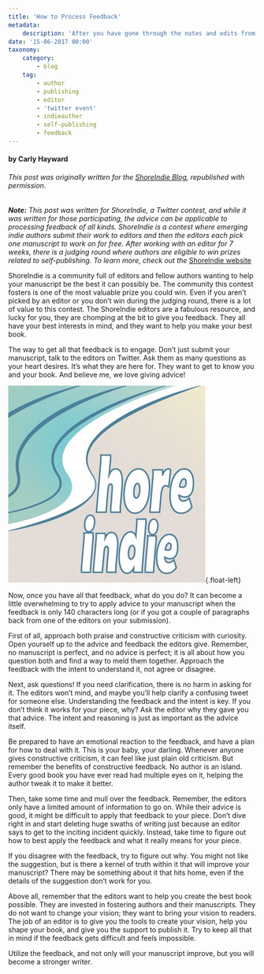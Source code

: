 ```yaml
---
title: 'How to Process Feedback'
metadata:
    description: 'After you have gone through the notes and edits from either your editor, critique partner, or beta reader, it is time to find a way to incorporate their notes. Processing feedback is emotional and difficult. Take a look at our tips on how to handle it!'
date: '15-06-2017 00:00'
taxonomy:
    category:
        - blog
    tag:
        - author
        - publishing
        - editor
        - 'twitter event'
        - indieauthor
        - self-publishing
        - feedback
---
```


#### by Carly Hayward

###### This post was originally written for the [ShoreIndie Blog](https://shoreindie.blogspot.com/2017/06/how-to-process-feedback.html?target=_blank), republished with permission.

**_Note:_**
_This post was written for ShoreIndie, a Twitter contest, and while it was written for those participating, the advice can be applicable to processing feedback of all kinds. ShoreIndie is a contest where emerging indie authors submit their work to editors and then the editors each pick one manuscript to work on for free. After working with an editor for 7 weeks, there is a judging round where authors are eligible to win prizes related to self-publishing. To learn more, check out the_ [ShoreIndie website](https://shoreindie.blogspot.com/p/about.html?target=_blank)

ShoreIndie is a community full of editors and fellow authors wanting to help your manuscript be the best it can possibly be. The community this contest fosters is one of the most valuable prize you could win. Even if you aren’t picked by an editor or you don’t win during the judging round, there is a lot of value to this contest. The ShoreIndie editors are a fabulous resource, and lucky for you, they are chomping at the bit to give you feedback. They all have your best interests in mind, and they want to help you make your best book.

The way to get all that feedback is to engage. Don’t just submit your manuscript, talk to the editors on Twitter. Ask them as many questions as your heart desires. It’s what they are here for. They want to get to know you and your book. And believe me, we love giving advice! 

![ShoreIndie](Image%20uploaded%20from%20iOS.jpg?cropResize=300,300){.float-left}

Now, once you have all that feedback, what do you do? It can become a little overwhelming to try to apply advice to your manuscript when the feedback is only 140 characters long (or if you got a couple of paragraphs back from one of the editors on your submission).

First of all, approach both praise and constructive criticism with curiosity. Open yourself up to the advice and feedback the editors give. Remember, no manuscript is perfect, and no advice is perfect; it is all about how you question both and find a way to meld them together. Approach the feedback with the intent to understand it, not agree or disagree.

Next, ask questions! If you need clarification, there is no harm in asking for it. The editors won’t mind, and maybe you’ll help clarify a confusing tweet for someone else. Understanding the feedback and the intent is key. If you don’t think it works for your piece, why? Ask the editor why they gave you that advice. The intent and reasoning is just as important as the advice itself.

Be prepared to have an emotional reaction to the feedback, and have a plan for how to deal with it. This is your baby, your darling. Whenever anyone gives constructive criticism, it can feel like just plain old criticism. But remember the benefits of constructive feedback. No author is an island. Every good book you have ever read had multiple eyes on it, helping the author tweak it to make it better.

Then, take some time and mull over the feedback. Remember, the editors only have a limited amount of information to go on. While their advice is good, it might be difficult to apply that feedback to your piece. Don’t dive right in and start deleting huge swaths of writing just because an editor says to get to the inciting incident quickly. Instead, take time to figure out how to best apply the feedback and what it really means for your piece.

If you disagree with the feedback, try to figure out why. You might not like the suggestion, but is there a kernel of truth within it that will improve your manuscript? There may be something about it that hits home, even if the details of the suggestion don’t work for you.

Above all, remember that the editors want to help you create the best book possible. They are invested in fostering authors and their manuscripts. They do not want to change your vision; they want to bring your vision to readers. The job of an editor is to give you the tools to create your vision, help you shape your book, and give you the support to publish it. Try to keep all that in mind if the feedback gets difficult and feels impossible.

Utilize the feedback, and not only will your manuscript improve, but you will become a stronger writer.
